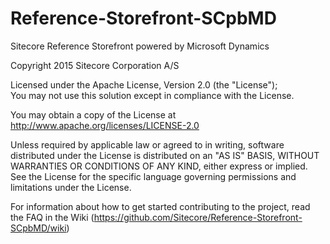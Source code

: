 # Reference-Storefront-SCpbMD
Sitecore Reference Storefront powered by Microsoft Dynamics

Copyright 2015 Sitecore Corporation A/S 

Licensed under the Apache License, Version 2.0 (the "License");  
You may not use this solution except in compliance with the License.  

You may obtain a copy of the License at 
      http://www.apache.org/licenses/LICENSE-2.0 

Unless required by applicable law or agreed to in writing,  software distributed under the License is distributed on an "AS IS" BASIS, WITHOUT WARRANTIES OR CONDITIONS OF ANY KIND, either express or implied.  
See the License for the specific language governing permissions and limitations under the License. 

For information about how to get started contributing to the project, read the FAQ in the Wiki (https://github.com/Sitecore/Reference-Storefront-SCpbMD/wiki)
